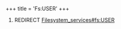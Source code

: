 +++
title = 'Fs:USER'
+++

1.  REDIRECT
    [Filesystem_services#fs:USER](Filesystem_services#fs:USER "wikilink")
